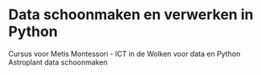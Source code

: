 # Data schoonmaken en verwerken in Python
Cursus voor Metis Montessori - ICT in de Wolken voor data en Python
Astroplant data schoonmaken
